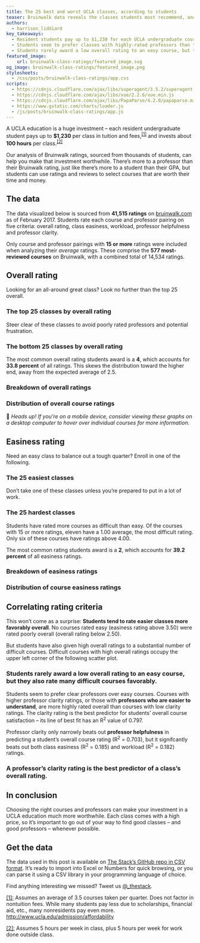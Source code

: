 ```yaml
---
title: The 25 best and worst UCLA classes, according to students
teaser: Bruinwalk data reveals the classes students most recommend, and the ones they most criticize
authors:
  - harrison_liddiard
key_takeaways:
  - Resident students pay up to $1,230 for each UCLA undergraduate course.
  - Students seem to prefer classes with highly-rated professors than those rated as easy, according to data from Bruinwalk.com.
  - Students rarely award a low overall rating to an easy course, but they also rate many difficult courses favorably.
featured_image:
    url: bruinwalk-class-ratings/featured_image.svg
og_image: bruinwalk-class-ratings/featured_image.png
stylesheets:
  - /css/posts/bruinwalk-class-ratings/app.css
scripts:
  - https://cdnjs.cloudflare.com/ajax/libs/superagent/3.5.2/superagent.min.js
  - https://cdnjs.cloudflare.com/ajax/libs/vue/2.2.6/vue.min.js
  - https://cdnjs.cloudflare.com/ajax/libs/PapaParse/4.2.0/papaparse.min.js
  - https://www.gstatic.com/charts/loader.js
  - /js/posts/bruinwalk-class-ratings/app.js
---
```


A UCLA education is a huge investment – each resident undergraduate student pays up to **$1,230** per class in tuition and fees,<sup><a href="#cite-1">[1]</a></sup> and invests about **100 hours** per class.<sup><a href="#cite-2">[2]</a></sup> 

Our analysis of Bruinwalk ratings, sourced from thousands of students, can help you make that investment worthwhile. There’s more to a professor than their Bruinwalk rating, just like there’s more to a student than their GPA, but students can use ratings and reviews to select courses that are worth their time and money.

## The data

The data visualized below is sourced from **41,515 ratings** on [bruinwalk.com]((http://bruinwalk.com)) as of February 2017. Students rate each course and professor pairing on five criteria: overall rating, class easiness, workload, professor helpfulness and professor clarity.

Only course and professor pairings with **15 or more** ratings were included when analyzing their *average* ratings. These comprise the **577 most-reviewed courses** on Bruinwalk, with a combined total of 14,534 ratings.

<div id="app">

  <h2>Overall rating</h2>

  <p>Looking for an all-around great class? Look no further than the top 25 overall.</p>
  <h3 id="visualization">The top 25 classes by overall rating</h3>
  <ratings-list :ratings="bestOverall" rating-type="overall_rating" 
                id="best-overall"></ratings-list>

  <p>Steer clear of these classes to avoid poorly rated professors and potential frustration.</p>
  <h3>The bottom 25 classes by overall rating</h3>
  <ratings-list :ratings="worstOverall" rating-type="overall_rating" 
                id="worst-overall"></ratings-list>

  <p>The most common overall rating students award is a <strong>4</strong>, which accounts for <strong>33.8 percent</strong> of all ratings. This skews the distribution toward the higher end, away from the expected average of 2.5. </p>

  <h3>Breakdown of overall ratings</h3>
  <figure class="ratings-chart" id="overall-ratings-count"></figure>

  <h3>Distribution of overall course ratings</h3>
  <figure class="ratings-chart" id="overall"></figure>
  <p>📱 <em>Heads up! If you’re on a mobile device, consider viewing these graphs on a desktop computer to hover over individual courses for more information.</em></p>

  <h2>Easiness rating</h2>

  <p>Need an easy class to balance out a tough quarter? Enroll in one of the following.</p>

  <h3>The 25 easiest classes</h3>
  <ratings-list :ratings="easiest" rating-type="easiness_rating"
                id="easiest"></ratings-list>

  <p>Don’t take one of these classes unless you’re prepared to put in a lot of work.</p>
  <h3>The 25 hardest classes</h3>
  <ratings-list :ratings="hardest" rating-type="easiness_rating" 
                id="hardest"></ratings-list>

  <p>Students have rated more courses as difficult than easy. Of the courses with 15 or more ratings, eleven have a 1.00 average, the most difficult rating. Only six of these courses have ratings above 4.00.</p>
  
  <p>The most common rating students award is a <strong>2</strong>, which accounts for <strong>39.2 percent</strong> of all easiness ratings.</p>
  
  <h3>Breakdown of easiness ratings</h3>
  <figure class="ratings-chart" id="easiness-ratings-count"></figure>

  <h3>Distribution of course easiness ratings</h3>
  <figure class="ratings-chart" id="easiness"></figure>

  <h2>Correlating rating criteria</h2>

  <p>This won’t come as a surprise: <strong>Students tend to rate easier classes more favorably overall</strong>. No courses rated easy (easiness rating above 3.50) were rated poorly overall (overall rating below 2.50).</p>
  
  <p>But students have also given high overall ratings to a substantial number of difficult courses. Difficult courses with high overall ratings occupy the upper left corner of the following scatter plot.</p>

  <h3>Students rarely award a low overall rating to an easy course, but they also rate many difficult courses favorably.</h3>
  <figure class="ratings-chart fullwidth" id="easiness-vs-overall"></figure>

  <p>Students seem to prefer clear professors over easy courses. Courses with higher professor clarity ratings, or those with <strong>professors who are easier to understand</strong>, are more highly rated overall than courses with low clarity ratings. The clarity rating is the best predictor for students’ overall course satisfaction – its line of best fit has an R<sup>2</sup> value of 0.797.</p>
  
  <p>Professor clarity only narrowly beats out <strong>professor helpfulness</strong> in predicting a student’s overall course rating (R<sup>2</sup> = 0.703), but it signifcantly beats out both class easiness (R<sup>2</sup> = 0.185) and workload (R<sup>2</sup> = 0.182) ratings.</p>

  <h3>A professor’s clarity rating is the best predictor of a class’s overall rating.</h3>
  <figure class="ratings-chart fullwidth" id="clarity-vs-overall"></figure>

</div>

## In conclusion

Choosing the right courses and professors can make your investment in a UCLA education much more worthwhile. Each class comes with a high price, so it’s important to go out of your way to find good classes – and good professors – whenever possible.

## Get the data

The data used in this post is available on [The Stack’s GitHub repo in CSV format](https://github.com/daily-bruin/the-stack/blob/master/datasets/bruinwalk-class-ratings/ratings.csv). It’s ready to import into Excel or Numbers for quick browsing, or you can parse it using a CSV library in your programming language of choice. 

Find anything interesting we missed? Tweet us [@_thestack](https://twitter.com/_thestack).

<div class="footnotes">
  <p>
    <a id="cite-1" href="#cite-1">[1]:</a> Assumes an average of 3.5 courses taken per quarter. Does not factor in nontuition fees. While many students pay less due to scholarships, financial aid, etc., many nonresidents pay even more. <a href="http://www.ucla.edu/admission/affordability">http://www.ucla.edu/admission/affordability</a>
  </p>
  <p>
    <a id="cite-2" href="#cite-2">[2]:</a> Assumes 5 hours per week in class, plus 5 hours per week for work done outside class.
  </p>
</div>
